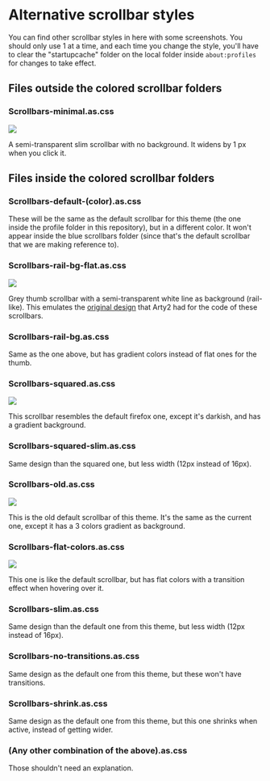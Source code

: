 <h1>Alternative scrollbar styles</h1>
<p>You can find other scrollbar styles in here with some screenshots. You should only use 1 at a time, and each time you change the style, you'll have to clear the "startupcache" folder on the local folder inside <code>about:profiles</code> for changes to take effect.</p></p>

<h2>Files outside the colored scrollbar folders</h2>

<h3>Scrollbars-minimal.as.css</h3>
<img src="https://i.imgur.com/eWYEmiU.png">
<p>A semi-transparent slim scrollbar with no background. It widens by 1 px when you click it.</p>

<h2>Files inside the colored scrollbar folders</h2>

<h3>Scrollbars-default-(color).as.css</h3>

<p>These will be the same as the default scrollbar for this theme (the one inside the profile folder in this repository), but in a different color. It won't appear inside the blue scrollbars folder (since that's the default scrollbar that we are making reference to).</p>

<h3>Scrollbars-rail-bg-flat.as.css</h3>
<img src="https://i.imgur.com/EFHFpRk.png">
<p>Grey thumb scrollbar with a semi-transparent white line as background (rail-like). This emulates the <a href="https://gist.github.com/Arty2/fdf19aea2c601032410516f059d58eb1">original design</a> that Arty2 had for the code of these scrollbars.</p>

<h3>Scrollbars-rail-bg.as.css</h3>
<p>Same as the one above, but has gradient colors instead of flat ones for the thumb.</p>

<h3>Scrollbars-squared.as.css</h3>
<img src="https://i.imgur.com/JfopQbb.png">
<p>This scrollbar resembles the default firefox one, except it's darkish, and has a gradient background.</p>

<h3>Scrollbars-squared-slim.as.css</h3>
<p>Same design than the squared one, but less width (12px instead of 16px).</p>

<h3>Scrollbars-old.as.css</h3>
<img src="https://i.imgur.com/2WBVmxY.png?1">
<p>This is the old default scrollbar of this theme. It's the same as the current one, except it has a 3 colors gradient as background.</p>

<h3>Scrollbars-flat-colors.as.css</h3>
<img src="https://i.imgur.com/s668zt7.png">
<p>This one is like the default scrollbar, but has flat colors with a transition effect when hovering over it.</p>

<h3>Scrollbars-slim.as.css</h3>
<p>Same design than the default one from this theme, but less width (12px instead of 16px).</p>

<h3>Scrollbars-no-transitions.as.css</h3>
<p>Same design as the default one from this theme, but these won't have transitions.</p>

<h3>Scrollbars-shrink.as.css</h3>
<p>Same design as the default one from this theme, but this one shrinks when active, instead of getting wider.</p>

<h3>(Any other combination of the above).as.css</h3>
<p>Those shouldn't need an explanation.</p>
